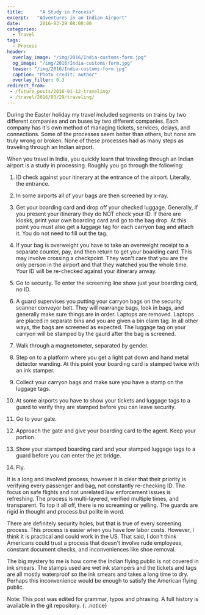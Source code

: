 ```yaml
---
title:      "A Study in Process"
excerpt:   "Adventures in an Indian Airport"
date:       2016-03-29 08:00:00
categories:
  - Travel
tags:
  - Process
header:
  overlay_image: "/img/2016/India-customs-form.jpg"
  og_image: "/img/2016/India-customs-form.jpg"
  teaser: "/img/2016/India-customs-form.jpg"
  caption: "Photo credit: author"
  overlay_filter: 0.3
redirect_from:
 - /future_posts/2016-01-12-traveling/
 - /travel/2016/03/29/traveling/
---
```


During the Easter holiday my travel included segments on trains by
two different companies and on buses by two different companies.
Each company has it's own method of managing tickets, services,
delays, and connections.  Some of the processes seem better than others,
but none are truly wrong or broken.  None of these processes had as many
steps as traveling through an Indian airport.

When you travel in India, you quickly learn that traveling  through
an Indian airport is a study in processing. Roughly you go through
the following:

1. ID check against your itinerary at the entrance of the airport.
   Literally, the entrance.

2. In some airports all of your bags are then screened by x-ray.

3. Get your boarding card and drop off your checked luggage.
   Generally, if you present your itinerary they do NOT check your
   ID.  If there are kiosks, print your own boarding card and go
   to the bag drop.  At this point you must also get a luggage tag
   for each carryon bag and attach it. You do not need to fill out
   the tag.

4. If your bag is overweight you have to take an overweight receipt
   to a separate counter, pay, and then return to get your boarding
   card. This may involve crossing a checkpoint.  They won't care
   that you are the only person in the airport and that they watched
   you the whole time.  Your ID will be re-checked against your itinerary
   anway.

5. Go to security. To enter the screening line show just your
   boarding card, no ID.

6. A guard supervises you putting your carryon bags on the security
   scanner conveyor belt.  They will rearrange bags, look in bags, and
   generally make sure things are in order.  Laptops are removed.
   Laptops are placed in separate bins and you are given a bin claim
   tag.  In all other ways, the bags are screened as expected.  The
   luggage tag on your carryon will be stamped by the gaurd after the
   bag is screened.

7. Walk through a magnetometer, separated by gender. 

8. Step on to a platform where you get a light pat down and hand
   metal detector wanding. At this point your boarding card is stamped
   twice with an ink stamper.

9. Collect your carryon bags and make sure you have a stamp on the
   luggage tags.

10. At some airports you have to show your tickets and luggage tags
    to a guard to verify they are stamped before you can leave
    security.

11. Go to your gate. 

12. Approach the gate and give your boarding card to the agent.
    Keep your portion.

13. Show your stamped boarding card and your stamped luggage tags
    to a guard before you can enter the jet bridge.

14. Fly. 

It is a long and involved process, however it is clear that their
priority is verifying every passenger and bag, not constantly
re-checking ID. The focus on safe flights and not unrelated law
enforcement issues is refreshing. The process is multi-layered,
verified multiple times, and transparent. To top it all off, there
is no screaming or yelling. The guards are rigid in thought and
process but polite in word.

There are definitely security holes, but that is true of every
screening process. This process is easier when you have low labor
costs. However, I think it is practical and could work in the US.
That said, I don't think Americans could trust a process that doesn't
involve rude employees, constant document checks, and inconveniences
like shoe removal.

The big mystery to me is how come the Indian flying public is not
covered in ink smears.  The stamps used are wet ink stampers and
the tickets and tags are all mostly waterproof so the ink smears
and takes a long time to dry.  Perhaps this inconvenience would be
enough to satisfy the American flying public.

Note: This post was edited for grammar, typos and phrasing.  A full history is available in the git repository.
{: .notice}
